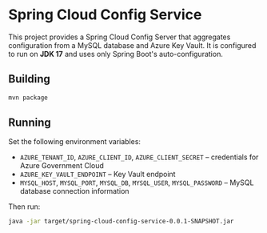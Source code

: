 # Spring Cloud Config Service

This project provides a Spring Cloud Config Server that aggregates configuration from a MySQL database and Azure Key Vault. It is configured to run on **JDK 17** and uses only Spring Boot's auto-configuration.

## Building

```bash
mvn package
```

## Running

Set the following environment variables:

- `AZURE_TENANT_ID`, `AZURE_CLIENT_ID`, `AZURE_CLIENT_SECRET` – credentials for Azure Government Cloud
- `AZURE_KEY_VAULT_ENDPOINT` – Key Vault endpoint
- `MYSQL_HOST`, `MYSQL_PORT`, `MYSQL_DB`, `MYSQL_USER`, `MYSQL_PASSWORD` – MySQL database connection information

Then run:

```bash
java -jar target/spring-cloud-config-service-0.0.1-SNAPSHOT.jar
```
